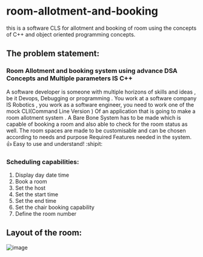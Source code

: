 # room-allotment-and-booking
this is a software CLS for allotment and booking of room using the concepts of C++ and object oriented programming concepts.
## The problem statement:
### Room Allotment and booking system using advance DSA Concepts and Multiple parameters IS C++
A software developer is someone with multiple horizons of skills and ideas , be it
Devops, Debugging or programming . You work at a software company IS Robotics ,
you work as a software engineer, you need to work one of the mock CLI(Command Line
Version ) Of an application that is going to make a room allotment system .
A Bare Bone System has to be made which is capable of booking a room and also able
to check for the room status as well. The room spaces are made to be customisable
and can be chosen according to needs and purpose
Required Features needed in the system.
 :+1: Easy to use and understand! :shipit:
### Scheduling capabilities:
1.  Display day date time
2.  Book a room
3.  Set the host
4.  Set the start time
5.  Set the end time
6.  Set the chair booking capability
7.  Define the room number
  
 
   ## Layout of the room:
   ![image](https://github.com/nandanaap/room-allotment-and-booking/assets/139910211/5a1604bc-200e-41c0-8e42-99bfa9394372)
